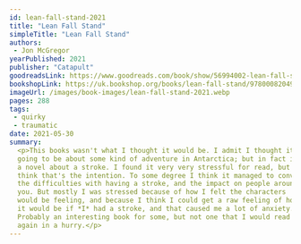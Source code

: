```yaml
---
id: lean-fall-stand-2021
title: "Lean Fall Stand"
simpleTitle: "Lean Fall Stand"
authors:
 - Jon McGregor
yearPublished: 2021
publisher: "Catapult"
goodreadsLink: https://www.goodreads.com/book/show/56994002-lean-fall-stand
bookshopLink: https://uk.bookshop.org/books/lean-fall-stand/9780008204907
imageUrl: /images/book-images/lean-fall-stand-2021.webp
pages: 288
tags:
 - quirky
 - traumatic
date: 2021-05-30
summary:
  <p>This books wasn't what I thought it would be. I admit I thought it was
  going to be about some kind of adventure in Antarctica; but in fact it's
  a novel about a stroke. I found it very very stressful for read, but I
  think that's the intention. To some degree I think it managed to convey
  the difficulties with having a stroke, and the impact on people around
  you. But mostly I was stressed because of how I felt the characters
  would be feeling, and because I think I could get a raw feeling of how
  it would be if *I* had a stroke, and that caused me a lot of anxiety.
  Probably an interesting book for some, but not one that I would read
  again in a hurry.</p>
---
```


